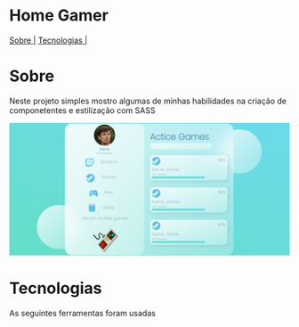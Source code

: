 # Home Gamer



<p aling="center">
    <a href="">Sobre |</a>
    <a href="">Tecnologias |</a>
    

</p>



# Sobre
<p> Neste projeto simples mostro algumas de minhas habilidades na criação de componetentes e estilização com SASS</p>




<img src="./git/Home.png"/>


# Tecnologias 

As seguintes ferramentas foram usadas 



